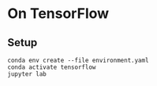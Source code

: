# On TensorFlow

## Setup

    conda env create --file environment.yaml
    conda activate tensorflow
    jupyter lab
